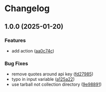 # Changelog

## 1.0.0 (2025-01-20)


### Features

* add action ([aa0c74c](https://github.com/syaghoubi00/action-publish-ansible-collection/commit/aa0c74c749fd74814fa58d459dd26a4021942182))


### Bug Fixes

* remove quotes around api key ([fd27985](https://github.com/syaghoubi00/action-publish-ansible-collection/commit/fd279852d30384d49a5de87d14b6acf6f360afcd))
* typo in input variable ([a125a22](https://github.com/syaghoubi00/action-publish-ansible-collection/commit/a125a22ca1c773af559e8e5e932e2d240c82f65a))
* use tarball not collection directory ([9e98891](https://github.com/syaghoubi00/action-publish-ansible-collection/commit/9e98891d63545a5bca1cca1ec72185591849f0b1))

